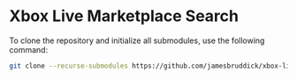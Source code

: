 # Xbox Live Marketplace Search

To clone the repository and initialize all submodules, use the following command:

```bash
git clone --recurse-submodules https://github.com/jamesbruddick/xbox-live-marketplace-search.git